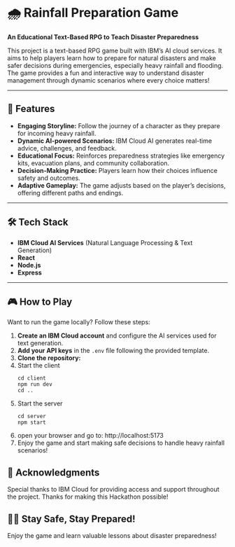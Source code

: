 # 🌧️ Rainfall Preparation Game  
**An Educational Text-Based RPG to Teach Disaster Preparedness**  

This project is a text-based RPG game built with IBM’s AI cloud services. It aims to help players learn how to prepare for natural disasters and make safer decisions during emergencies, especially heavy rainfall and flooding. The game provides a fun and interactive way to understand disaster management through dynamic scenarios where every choice matters!

---

## 🚀 Features  
- **Engaging Storyline:** Follow the journey of a character as they prepare for incoming heavy rainfall.  
- **Dynamic AI-powered Scenarios:** IBM Cloud AI generates real-time advice, challenges, and feedback.  
- **Educational Focus:** Reinforces preparedness strategies like emergency kits, evacuation plans, and community collaboration.  
- **Decision-Making Practice:** Players learn how their choices influence safety and outcomes.  
- **Adaptive Gameplay:** The game adjusts based on the player’s decisions, offering different paths and endings.  

---

## 🛠️ Tech Stack  
- **IBM Cloud AI Services** (Natural Language Processing & Text Generation)  
- **React**  
- **Node.js**  
- **Express**  

---

## 🎮 How to Play  
Want to run the game locally? Follow these steps:  

1. **Create an IBM Cloud account** and configure the AI services used for text generation.  
2. **Add your API keys** in the `.env` file following the provided template.  
3. **Clone the repository:**
4. Start the client
   ```
   cd client
   npm run dev
   cd ..
   ```
5. Start the server
   ```
   cd server
   npm start
   ```
6.  open your browser and go to: http://localhost:5173
7. Enjoy the game and start making safe decisions to handle heavy rainfall scenarios!

## 🙌 Acknowledgments
Special thanks to IBM Cloud for providing access and support throughout the project. Thanks for making this Hackathon possible!

## 🎒🚨 Stay Safe, Stay Prepared!
Enjoy the game and learn valuable lessons about disaster preparedness!







